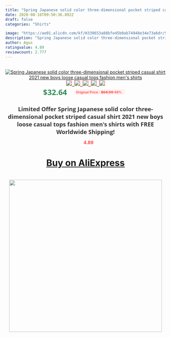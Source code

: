 ```yaml
---
title: "Spring Japanese solid color three-dimensional pocket striped casual shirt 2021 new boys loose casual tops fashion men's shirts"
date: 2020-08-16T09:50:36.892Z
draft: false
categories: "Shirts"

image: "https://ae01.alicdn.com/kf/H339653a88bfe45b0ab74948e34e73a6dr/Spring-Japanese-solid-color-three-dimensional-pocket-striped-casual-shirt-2021-new-boys-loose-casual-tops.jpg"
description: "Spring Japanese solid color three-dimensional pocket striped casual shirt 2021 new boys loose casual tops fashion men's shirts"
author: Agus
ratingvalue: 4.89
reviewcount: 2.777
---
```

<br>
<div style="text-align: center;">
<a href="https://s.click.aliexpress.com/e/_AZwIMd" target="_blank" rel="nofollow noopener noreferrer"><img alt="Spring Japanese solid color three-dimensional pocket striped casual shirt 2021 new boys loose casual tops fashion men's shirts" class="magnifier-image" src="https://ae01.alicdn.com/kf/H339653a88bfe45b0ab74948e34e73a6dr/Spring-Japanese-solid-color-three-dimensional-pocket-striped-casual-shirt-2021-new-boys-loose-casual-tops.jpg_640x640.jpg">
<br>
<img style="border:1px solid salmon" src="https://ae01.alicdn.com/kf/H339653a88bfe45b0ab74948e34e73a6dr/Spring-Japanese-solid-color-three-dimensional-pocket-striped-casual-shirt-2021-new-boys-loose-casual-tops.jpg_120x120.jpg">&nbsp;&nbsp;<img style="border:1px solid salmon" src="https://ae01.alicdn.com/kf/Ha6af5888354b49d881b1d1453a60e7cbz/Spring-Japanese-solid-color-three-dimensional-pocket-striped-casual-shirt-2021-new-boys-loose-casual-tops.jpg_120x120.jpg">&nbsp;&nbsp;<img style="border:1px solid salmon" src="https://ae01.alicdn.com/kf/H6b85070c52444c27a9c5927c75d5c690H/Spring-Japanese-solid-color-three-dimensional-pocket-striped-casual-shirt-2021-new-boys-loose-casual-tops.jpg_120x120.jpg">&nbsp;&nbsp;<img style="border:1px solid salmon" src="https://ae01.alicdn.com/kf/H93cb3b2af19549838b9403f760bd3005Z/Spring-Japanese-solid-color-three-dimensional-pocket-striped-casual-shirt-2021-new-boys-loose-casual-tops.jpg_120x120.jpg">&nbsp;&nbsp;<img style="border:1px solid salmon" src="https://ae01.alicdn.com/kf/H4e4f21dffde6406885f6e6c91978ad4al/Spring-Japanese-solid-color-three-dimensional-pocket-striped-casual-shirt-2021-new-boys-loose-casual-tops.jpg_120x120.jpg"></a></div><br0>
<div style="text-align: center;"><span style="background-color: white; border: 0px; box-sizing: border-box; color: seagreen; display: inline-block; font-family: &quot;open sans&quot; , &quot;arial&quot; , &quot;helvetica&quot; , sans-serif , &quot;heiti&quot;; font-size: 24px; font-stretch: inherit; font-weight: 700; line-height: inherit; margin: 0px 10px 0px 0px; padding: 0px; vertical-align: middle;">$32.64 </span>
<span style="background: rgb(255 , 241 , 241); border-radius: 3px; border: 0px; box-sizing: border-box; color: #ff4747; display: inline-block; font-family: inherit; font-size: 12px; font-stretch: inherit; font-style: inherit; font-variant: inherit; font-weight: 600; line-height: inherit; margin: 0px; padding: 2px 5px; transform: scale(0.9); vertical-align: middle;">Original Price : <b style="text-decoration: line-through;">$64.00 </b> 49%&nbsp;&nbsp;</span></div>
<h1 style="color: #333333; display: inline-block; font-family: &quot;open sans&quot; , &quot;arial&quot; , &quot;helvetica&quot; , sans-serif , &quot;heiti&quot;; font-size: 18px; font-stretch: inherit; font-weight: 700; text-align: center;">Limited Offer Spring Japanese solid color three-dimensional pocket striped casual shirt 2021 new boys loose casual tops fashion men's shirts with FREE Worldwide Shipping!</h1>
<div style="color: #ff4747; text-align: center;">
<img src="https://4.bp.blogspot.com/-M0ZcTcb-5uY/XleCXlxnR4I/AAAAAAAAAEc/OrjgMkXV1oMQFaCRZj5HQwOCBcu3w1FegCPcBGAYYCw/s1600/star.png" style="height: 15px;">&nbsp;<b>4.89</b></div>
<div class="button_cont" align="center"><a class="buynow_a" href="https://s.click.aliexpress.com/e/_AZwIMd" target="_blank" rel="nofollow noopener noreferrer"><H1>Buy on AliExpress</H1></a></div><br>
<div class="separator" style="clear: both; text-align: center;">
<img src="https://lh3.googleusercontent.com/-pTy5HemUv9M/XlePHvY0dAI/AAAAAAAAAE4/0nX5iRUoIWY8eMW9Dpxeirr157OZliDIgCLcBGAsYHQ/s1600/badge.gif" width="480">
</div>
